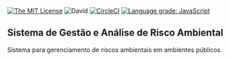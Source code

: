 [![The MIT License](https://img.shields.io/badge/license-MIT-orange.svg?style=flat-square)](http://opensource.org/licenses/MIT)
![David](https://img.shields.io/david/jvictorfarias/leaf-gestao-ambiental)
[![CircleCI](https://circleci.com/gh/jvictorfarias/leaf-gestao-ambiental.svg?style=svg)](https://circleci.com/gh/jvictorfarias/leaf-gestao-ambiental)
[![Language grade: JavaScript](https://img.shields.io/lgtm/grade/javascript/g/jvictorfarias/leaf-gestao-ambiental.svg?logo=lgtm&logoWidth=18)](https://lgtm.com/projects/g/jvictorfarias/leaf-gestao-ambiental/context:javascript)

## Sistema de Gestão e Análise de Risco Ambiental

Sistema para gerenciamento de riscos ambientais em ambientes públicos.
